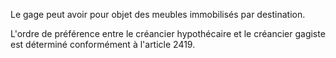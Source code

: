 Le gage peut avoir pour objet des meubles immobilisés par destination.   

  
L'ordre de préférence entre le créancier hypothécaire et le créancier gagiste est déterminé conformément à l'article 2419.

